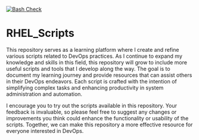 [![Bash Check](https://github.com/dhruvmistry2000/RHEL_Scripts/actions/workflows/bash-check.yml/badge.svg)](https://github.com/dhruvmistry2000/RHEL_Scripts/actions/workflows/bash-check.yml)
# RHEL_Scripts

This repository serves as a learning platform where I create and refine various scripts related to DevOps practices. As I continue to expand my knowledge and skills in this field, this repository will grow to include more useful scripts and tools that I develop along the way. The goal is to document my learning journey and provide resources that can assist others in their DevOps endeavors. Each script is crafted with the intention of simplifying complex tasks and enhancing productivity in system administration and automation.

I encourage you to try out the scripts available in this repository. Your feedback is invaluable, so please feel free to suggest any changes or improvements you think could enhance the functionality or usability of the scripts. Together, we can make this repository a more effective resource for everyone interested in DevOps.


